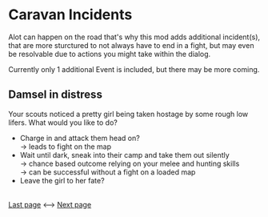 # Caravan Incidents

Alot can happen on the road that's why this mod adds additional incident(s), that are more sturctured to not always have to end in a fight, but may even be resolvable due to actions you might take within the dialog. 

Currently only 1 additional Event is included, but there may be more coming.

## Damsel in distress
Your scouts noticed a pretty girl being taken hostage by some rough low lifers. What would you like to do? 
* Charge in and attack them head on?   
-> leads to fight on the map
* Wait until dark, sneak into their camp and take them out silently  
-> chance based outcome relying on your melee and hunting skills  
-> can be successful without a fight on a loaded map
* Leave the girl to her fate?

<br><a href="5 TravelCompanions.md">Last page</a> <--> <a href="7 Story.md">Next page</a>